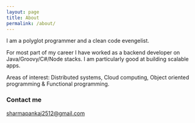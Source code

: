 ```yaml
---
layout: page
title: About
permalink: /about/
---
```


I am a polyglot programmer and a clean code evengelist. 

For most part of my career I have worked as a backend developer on Java/Groovy/C#/Node stacks. I am particularly good at building scalable apps. 

Areas of interest: Distributed systems, Cloud computing, Object oriented programming & Functional programming. 

### Contact me

[sharmapankaj2512@gmail.com](sharmapankaj2512@gmail.com)
